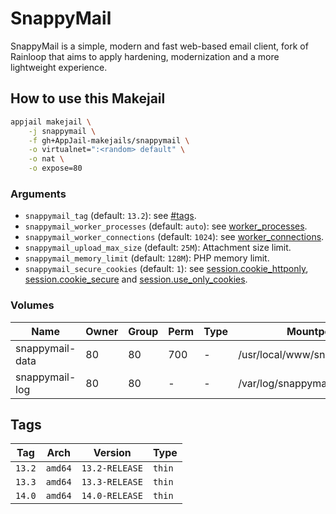 # SnappyMail

SnappyMail is a simple, modern and fast web-based email client, fork of Rainloop that aims to apply hardening, modernization and a more lightweight experience.

## How to use this Makejail

```sh
appjail makejail \
    -j snappymail \
    -f gh+AppJail-makejails/snappymail \
    -o virtualnet=":<random> default" \
    -o nat \
    -o expose=80
```

### Arguments

* `snappymail_tag` (default: `13.2`): see [#tags](#tags).
* `snappymail_worker_processes` (default: `auto`): see [worker\_processes](https://nginx.org/en/docs/ngx_core_module.html#worker_processes).
* `snappymail_worker_connections` (default: `1024`): see [worker\_connections](https://nginx.org/en/docs/ngx_core_module.html#worker_connections).
* `snappymail_upload_max_size` (default: `25M`): Attachment size limit.
* `snappymail_memory_limit` (default: `128M`): PHP memory limit.
* `snappymail_secure_cookies` (default: `1`): see [session.cookie_httponly](https://www.php.net/manual/en/session.configuration.php#ini.session.cookie-httponly), [session.cookie_secure](https://www.php.net/manual/en/session.configuration.php#ini.session.cookie-secure) and [session.use_only_cookies](https://www.php.net/manual/en/session.configuration.php#ini.session.use-only-cookies).

### Volumes

| Name            | Owner | Group | Perm | Type | Mountpoint                     |
| --------------- | ----- | ----- | ---- | ---- | ------------------------------ |
| snappymail-data |  80   |  80   | 700  |  -   | /usr/local/www/snappymail/data |
| snappymail-log  |  80   |  80   |  -   |  -   | /var/log/snappymail            |

## Tags

| Tag      | Arch    | Version        | Type   |
| -------- | ------- | -------------- | ------ |
| `13.2`   | `amd64` | `13.2-RELEASE` | `thin` |
| `13.3`   | `amd64` | `13.3-RELEASE` | `thin` |
| `14.0`   | `amd64` | `14.0-RELEASE` | `thin` |
